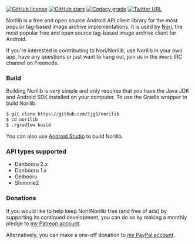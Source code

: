 [![GitHub license](https://img.shields.io/badge/license-ISC-blue.svg)](https://raw.githubusercontent.com/tjg1/norilib/master/LICENSE)
[![GitHub stars](https://img.shields.io/github/stars/tjg1/norilib.svg)](https://github.com/tjg1/norilib/stargazers)
[![Codacy grade](https://img.shields.io/codacy/grade/ccfe6dee223944a08a7f5b01e15cfd6d.svg?maxAge=2592000)](https://www.codacy.com/app/tjg1/norilib)
[![Twitter URL](https://img.shields.io/twitter/url/http/shields.io.svg?style=social&maxAge=2592000)](https://twitter.com/Nori_Android)

Norilib is a free and open source Android API client library for the most popular tag-based image archive implementations. It is used by [Nori](https://github.com/tjg1/nori), the most popular free and open source tag-based image archive client for Android.

If you're interested in contributing to Nori/Norilib, use Norilib in your own app, have any questions or just want to hang out, join us in the `#nori` IRC channel on Freenode.

### Build ###

Building Norilib is very simple and only requires that you have the Java JDK and Android SDK installed on your computer. To use the Gradle wrapper to build Norilib:

```bash
$ git clone https://github.com/tjg1/norilib
$ cd norilib
$ ./gradlew build
```

You can also use [Android Studio](https://developer.android.com/studio/index.html) to build Norilib.

### API types supported ###

- Danbooru 2.x
- Danbooru 1.x
- Gelbooru
- Shimmie2

### Donations ###

If you would like to help keep Nori/Norilib free (and free of ads) by supporting its continued development, you can do so by making a monthly pledge to [my Patreon account](https://www.patreon.com/user?u=3696048).

Alternatively, you can make a one-off donation to [my PayPal account](https://www.paypal.com/cgi-bin/webscr?cmd=_s-xclick&hosted_button_id=FSVJZBNKMVZ9J).
